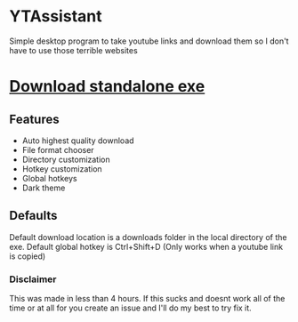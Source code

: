 # YTAssistant
 Simple desktop program to take youtube links and download them so I don't have to use those terrible websites

# [Download standalone exe](https://github.com/AmIVoid/YTAssistant/releases/download/v1.0/YTAssistant.exe)

## Features
- Auto highest quality download
- File format chooser
- Directory customization
- Hotkey customization
- Global hotkeys
- Dark theme

## Defaults
Default download location is a downloads folder in the local directory of the exe.
Default global hotkey is Ctrl+Shift+D (Only works when a youtube link is copied)

### Disclaimer
This was made in less than 4 hours.
If this sucks and doesnt work all of the time or at all for you create an issue and I'll do my best to try fix it.
